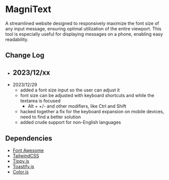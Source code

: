 # MagniText
A streamlined website designed to responsively maximize the font size of any input message, ensuring optimal utilization of the entire viewport. This tool is especially useful for displaying messages on a phone, enabling easy readability.

## Change Log
- 2023/12/xx
    - 
- 2023/12/29
    - added a font size input so the user can adjust it
    - font size can be adjusted with keyboard shortcuts and while the textarea is focused
        - Alt + +/- and other modifiers, like Ctrl and Shift
    - hacked together a fix for the keyboard expansion on mobile devices, need to find a better solution
    - added crude support for non-English languages

## Dependencies
- [Font Awesome](https://fontawesome.com/)
- [TailwindCSS](https://tailwindcss.com/)
- [Tippy.js](https://github.com/atomiks/tippyjs)
- [Toastify.js](https://github.com/aleab/toastify)
- [Color.js](https://colorjs.io/)
